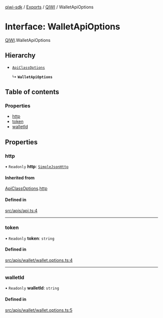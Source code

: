 [qiwi-sdk](../README.md) / [Exports](../modules.md) / [QIWI](../modules/QIWI.md) / WalletApiOptions

# Interface: WalletApiOptions

[QIWI](../modules/QIWI.md).WalletApiOptions

## Hierarchy

- [`ApiClassOptions`](internal_.ApiClassOptions.md)

  ↳ **`WalletApiOptions`**

## Table of contents

### Properties

- [http](QIWI.WalletApiOptions.md#http)
- [token](QIWI.WalletApiOptions.md#token)
- [walletId](QIWI.WalletApiOptions.md#walletid)

## Properties

### http

• `Readonly` **http**: [`SimpleJsonHttp`](../classes/internal_.SimpleJsonHttp.md)

#### Inherited from

[ApiClassOptions](internal_.ApiClassOptions.md).[http](internal_.ApiClassOptions.md#http)

#### Defined in

[src/apis/api.ts:4](https://github.com/AlexXanderGrib/node-qiwi-sdk/blob/d0770ca/src/apis/api.ts#L4)

___

### token

• `Readonly` **token**: `string`

#### Defined in

[src/apis/wallet/wallet.options.ts:4](https://github.com/AlexXanderGrib/node-qiwi-sdk/blob/d0770ca/src/apis/wallet/wallet.options.ts#L4)

___

### walletId

• `Readonly` **walletId**: `string`

#### Defined in

[src/apis/wallet/wallet.options.ts:5](https://github.com/AlexXanderGrib/node-qiwi-sdk/blob/d0770ca/src/apis/wallet/wallet.options.ts#L5)
